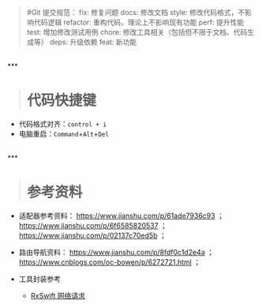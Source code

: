 >#Git 提交规范：
	fix: 修复问题
	docs: 修改文档
	style: 修改代码格式，不影响代码逻辑
	refactor: 重构代码，理论上不影响现有功能
	perf: 提升性能
	test: 增加修改测试用例
	chore: 修改工具相关（包括但不限于文档、代码生成等）
	deps: 升级依赖
	feat: 新功能


<br/>
***
<br/>


># 代码快捷键
* 代码格式对齐：`control + i`
* 电脑重启：`Command`+`Alt`+`Del`



<br/>
***
<br/>


># 参考资料

* 适配器参考资料：
	https://www.jianshu.com/p/61ade7936c93	；
	https://www.jianshu.com/p/6f6585820537	；
	https://www.jianshu.com/p/02137c70ed5b	；


* 路由导航资料：
	https://www.jianshu.com/p/8fdf0c1d2e4a	；
	https://www.cnblogs.com/oc-bowen/p/6272721.html 	；
	
* 工具封装参考
    * [RxSwift 网络请求](http://www.manongjc.com/article/3755.html)
